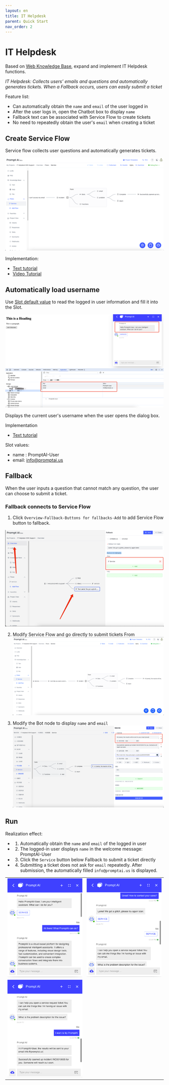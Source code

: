 ```yaml
---
layout: en
title: IT Helpdesk 
parent: Quick Start
nav_order: 2
---
```

# IT Helpdesk

Based on [Web Knowledge Base](/docs/quick_start/knowledge_base/), expand and implement IT Helpdesk functions.

*IT Helpdesk: Collects users’ emails and questions and automatically generates tickets. When a Fallback occurs, users can easily submit a ticket*

Feature list:
- Can automatically obtain the `name` and `email` of the user logged in 
- After the user logs in, open the Chatbot box to display `name`
- Fallback text can be associated with Service Flow to create tickets
- No need to repeatedly obtain the user's `email` when creating a ticket

## Create Service Flow

Service flow collects user questions and automatically generates tickets.

![img.png](/assets/images/quick_start/flow/flow-01.png)

Implementation:
- [Text tutorial](/docs/tutorial/form/)
- [Video Tutorial](/docs/example/form/)

## Automatically load username
Use [Slot default value](/docs/tutorial/slot_config/#default-value) to read the logged in user information and fill it into the Slot.

![fill-slot-06.png](/assets/images/quick_start/flow/flow-02.png)

Displays the current user's username when the user opens the dialog box.

Implementation
- [Text tutorial](/docs/advance_control/fill_slots/)

Slot values:
- name : PromptAI-User
- email: info@promptai.us

## Fallback

When the user inputs a question that cannot match any question, the user can choose to submit a ticket.

### Fallback connects to Service Flow
1. Click `Overview-Fallback-Buttons for fallbacks-Add` to add Service Flow button to fallback.

![img.png](/assets/images/quick_start/flow/flow-03.png)

2. Modify Service Flow and go directly to submit tickets From
![img_1.png](/assets/images/quick_start/flow/flow-04.png)

3. Modify the Bot node to display `name` and `email`
![img.png](/assets/images/quick_start/flow/flow-05.png)

## Run
Realization effect:
- 1. Automatically obtain the `name` and `email` of the logged in user
- 2. The logged-in user displays `name` in the welcome message: PromptAI-User
- 3. Click the `Service` button below Fallback to submit a ticket directly
- 4. Submitting a ticket does not ask for `email` repeatedly. After submission, the automatically filled `info@promptai.us` is displayed.

<table>
  <tr>
    <td><img src="/assets/images/quick_start/flow/flow-06.png" alt=""></td>
    <td><img src="/assets/images/quick_start/flow/flow-07.png" alt=""></td>
  </tr>
  <tr>
     <td><img src="/assets/images/quick_start/flow/flow-08.png" alt=""></td>
  </tr>
</table>